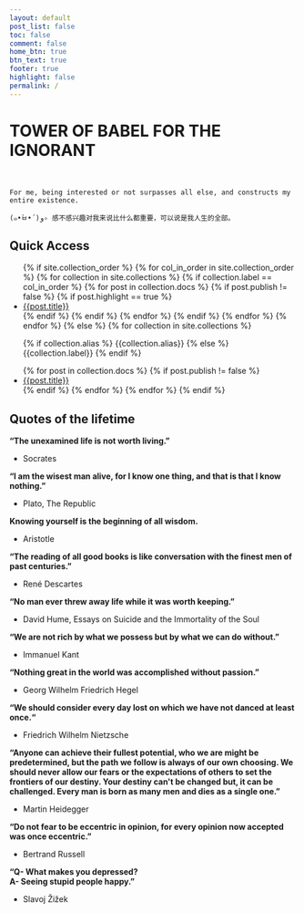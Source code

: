 ```yaml
---
layout: default
post_list: false
toc: false
comment: false
home_btn: true
btn_text: true
footer: true
highlight: false
permalink: /
---
```


# TOWER OF BABEL FOR THE IGNORANT

<br>

`For me, being interested or not surpasses all else, and constructs my entire existence.`

`(๑•̀ㅂ•́)و✧ 感不感兴趣对我来说比什么都重要，可以说是我人生的全部。`

## Quick Access

<tr>
    <td>
        <ul>
            {% if site.collection_order %}
                {% for col_in_order in site.collection_order %}
                    {% for collection in site.collections %}
                        {% if collection.label == col_in_order %}
                            {% for post in collection.docs %}
                                {% if post.publish != false %}
                                   {% if post.highlight == true %}
                                    <li>
                                        <a class="a_title" href="{{site.url}}{{site.baseurl}}{{post.url}}">{{post.title}}</a>
                                    </li>
                                    {% endif %}
                                {% endif %}
                            {% endfor %}
                        {% endif %}
                    {% endfor %}
                {% endfor %}
            {% else %}
                {% for collection in site.collections %}
                    <p class="h_collection_label">
                        {% if collection.alias %}
                            {{collection.alias}}
                        {% else %}
                            {{collection.label}}
                        {% endif %}
                    </p>
                    {% for post in collection.docs %}
                        {% if post.publish != false %}
                            <li>
                                <a class="a_title" href="{{site.url}}{{site.baseurl}}{{post.url}}">{{post.title}}</a>
                            </li>
                        {% endif %}
                    {% endfor %}
                {% endfor %}
            {% endif %}
        </ul>
    </td>
</tr>



## Quotes of the lifetime

**“The unexamined life is not worth living.”**
  - Socrates

**“I am the wisest man alive, for I know one thing, and that is that I know nothing.”**
  - Plato, The Republic

**Knowing yourself is the beginning of all wisdom.**
  - Aristotle

**“The reading of all good books is like conversation with the finest men of past centuries.”**
  - René Descartes

**“No man ever threw away life while it was worth keeping.”**
  - David Hume, Essays on Suicide and the Immortality of the Soul

**“We are not rich by what we possess but by what we can do without.”**
  - Immanuel Kant

**“Nothing great in the world was accomplished without passion.”**
  - Georg Wilhelm Friedrich Hegel

**“We should consider every day lost on which we have not danced at least once.“**
  - Friedrich Wilhelm Nietzsche

**“Anyone can achieve their fullest potential, who we are might be predetermined, but the path we follow is always of our own choosing. We should never allow our fears or the expectations of others to set the frontiers of our destiny. Your destiny can't be changed but, it can be challenged. Every man is born as many men and dies as a single one.”**
  - Martin Heidegger

**“Do not fear to be eccentric in opinion, for every opinion now accepted was once eccentric.”**
  - Bertrand Russell

**“Q- What makes you depressed?<br>A- Seeing stupid people happy.”**
  - Slavoj Žižek